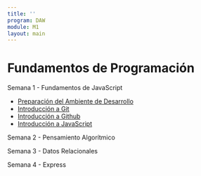 ```yaml
---
title: ''
program: DAW
module: M1
layout: main
---
```


# Fundamentos de Programación

Semana 1 - Fundamentos de JavaScript

* [Preparación del Ambiente de Desarrollo](/daw/m1/preparacion_del_ambiente_de_desarrollo)
* [Introducción a Git](/daw/m1/introduccion_a_git)
* [Introducción a Github](/daw/m1/introduccion_a_github)
* [Introducción a JavaScript](/daw/m1/introduccion_a_javascript)

Semana 2 - Pensamiento Algorítmico

Semana 3 - Datos Relacionales

Semana 4 - Express
